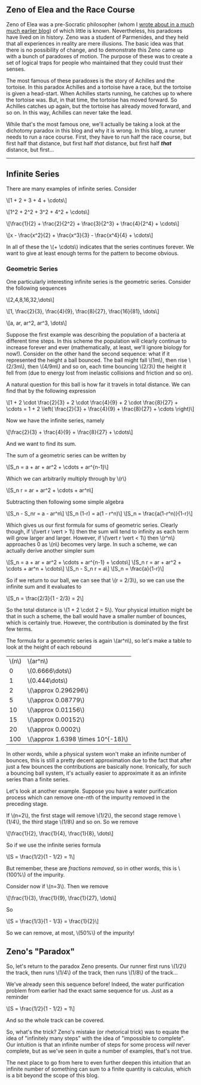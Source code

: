 ## Zeno of Elea and the Race Course

Zeno of Elea was a pre-Socratic philosopher (whom I [wrote about in a much much earlier blog](/blog/2022-02-27/pre-socratics-part3)) of which little is known. Nevertheless, his paradoxes have lived on in history. Zeno was a student of Parmenides, and they held that all experiences in reality are mere illusions. The basic idea was that there is no possibility of change, and to demonstrate this Zeno came up with a bunch of paradoxes of motion. The purpose of these was to create a set of logical traps for people who maintained that they could trust their senses. 

The most famous of these paradoxes is the story of Achilles and the tortoise. In this paradox Achilles and a tortoise have a race, but the tortoise is given a head-start. When Achilles starts running, he catches up to where the tortoise was. But, in that time, the tortoise has moved forward. So Achilles catches up again, but the tortoise has already moved forward, and so on. In this way, Achilles can never take the lead.

While that's the most famous one, we'll actually be taking a look at the dichotomy paradox in this blog and why it is wrong. In this blog, a runner needs to run a race course. First, they have to run half the race course, but first half that distance, but first half *that* distance, but first half _**that**_ distance, but first... 

<hr>

## Infinite Series

There are many examples of infinite series. Consider 

\\[1 + 2 + 3 + 4 + \cdots\\]

\\[1^2 + 2^2 + 3^2 + 4^2 + \cdots\\]

\\[\frac{1}{2} + \frac{2}{2^2} + \frac{3}{2^3} + \frac{4}{2^4} + \cdots\\]

\\[x - \frac{x^2}{2} + \frac{x^3}{3} - \frac{x^4}{4} + \cdots\\]

In all of these the \\(+ \cdots\\) indicates that the series continues forever. We want to give at least enough terms for the pattern to become obvious. 

### Geometric Series

One particularly interesting infinite series is the geometric series. Consider the following sequences

\\[2,4,8,16,32,\dots\\]

\\[1, \frac{2}{3}, \frac{4}{9}, \frac{8}{27}, \frac{16}{81}, \dots\\]

\\[a, ar, ar^2, ar^3, \dots\\]

Suppose the first example was describing the population of a bacteria at different time steps. In this scheme the population will clearly continue to increase forever and ever (mathematically, at least, we'll ignore biology for now!). Consider on the other hand the second sequence: what if it represented the height a ball bounced. The ball might fall \\(1m\\), then rise \\(2/3m\\), then \\(4/9m\\) and so on, each time bouncing \\(2/3\\) the height it fell from (due to energy lost from inelastic collisions and friction and so on). 

A natural question for this ball is how far it travels in total distance. We can find that by the following expression

\\[1 + 2 \cdot \frac{2}{3} + 2 \cdot \frac{4}{9} + 2 \cdot \frac{8}{27} + \cdots = 1 + 2 \left( \frac{2}{3} + \frac{4}{9} + \frac{8}{27} + \cdots \right)\\]

Now we have the infinite series, namely

\\[\frac{2}{3} + \frac{4}{9} + \frac{8}{27} + \cdots\\]

And we want to find its sum.

The sum of a geometric series can be written by

\\[S_n = a + ar + ar^2 + \cdots + ar^{n-1}\\]

Which we can arbitrarily multiply through by \\(r\\)

\\[S_n r = ar + ar^2 + \cdots + ar^n\\]

Subtracting then following some simple algebra 

\\[S_n - S_nr = a - ar^n\\]
\\[S_n (1-r) = a(1 - r^n)\\]
\\[S_n = \frac{a(1-r^n)}{1-r}\\]

Which gives us our first formula for sums of geometric series. Clearly though, if \\(\vert r \vert > 1\\) then the sum will tend to infinity as each term will grow larger and larger. However, if \\(\vert r \vert < 1\\) then \\(r^n\\) approaches 0 as \\(n\\) becomes very large. In such a scheme, we can actually derive another simpler sum 

\\[S_n = a + ar + ar^2 + \cdots + ar^{n-1} + \cdots\\]
\\[S_n r = ar + ar^2 + \cdots + ar^n + \cdots\\]
\\[S_n - S_n r = a\\]
\\[S_n = \frac{a}{1-r}\\]

So if we return to our ball, we can see that \\(r = 2/3\\), so we can use the infinite sum and it evaluates to

\\[S_n = \frac{2/3}{1 - 2/3} = 2\\]

So the total distance is \\(1 + 2 \cdot 2 = 5\\). Your physical intuition might be that in such a scheme, the ball would have a smaller number of bounces, which is certainly true. However, the contribution is dominated by the first few terms.

The formula for a geometric series is again \\(ar^n\\), so let's make a table to look at the height of each rebound

<table>
    <tr>
        <td>\(n\)</td>
        <td>\(ar^n\)</td>
    </tr>
    <tr>
        <td>0</td>
        <td>\(0.6666\dots\)</td>
    </tr>
    <tr>
        <td>1</td>
        <td>\(0.444\dots\)</td>
    </tr>
    <tr>
        <td>2</td>
        <td>\(\approx 0.296296\)</td>
    </tr>
    <tr>
        <td>5</td>
        <td>\(\approx 0.08779\)</td>
    </tr>
    <tr>
        <td>10</td>
        <td>\(\approx 0.01156\)</td>
    </tr>
    <tr>
        <td>15</td>
        <td>\(\approx 0.00152\)</td>
    </tr>
    <tr>
        <td>20</td>
        <td>\(\approx 0.0002\)</td>
    </tr>
    <tr>
        <td>100</td>
        <td>\(\approx 1.6398 \times 10^{-18}\)</td>
    </tr>
</table>

In other words, while a physical system won't make an infinite number of bounces, this is still a pretty decent approximation due to the fact that after just a few bounces the contributions are basically none. Ironically, for such a bouncing ball system, it's actually easier to approximate it as an infinite series than a finite series.

Let's look at another example. Suppose you have a water purification process which can remove one-*n*th of the impurity removed in the preceding stage.

If \\(n=2\\), the first stage will remove \\(1/2\\), the second stage remove \\(1/4\\), the third stage \\(1/8\\) and so on. So we remove 

\\[\frac{1}{2}, \frac{1}{4}, \frac{1}{8}, \dots\\]

So if we use the infinite series formula

\\[S = \frac{1/2}{1 - 1/2} = 1\\]

But remember, these are *fractions removed*, so in other words, this is \\(100\%\\) of the impurity.

Consider now if \\(n=3\\). Then we remove

\\[\frac{1}{3}, \frac{1}{9}, \frac{1}{27}, \dots\\]

So 

\\[S = \frac{1/3}{1 - 1/3} = \frac{1}{2}\\]

So we can remove, at most, \\(50\%\\) of the impurity!



## Zeno's "Paradox"

So, let's return to the paradox Zeno presents. Our runner first runs \\(1/2\\) the track, then runs \\(1/4\\) of the track, then runs \\(1/8\\) of the track...

We've already seen this sequence before! Indeed, the water purification problem from earlier had the exact same sequence for us. Just as a reminder

\\[S = \frac{1/2}{1 - 1/2} = 1\\]

And so the whole track can be covered.

So, what's the trick? Zeno's mistake (or rhetorical trick) was to equate the idea of "infinitely many steps" with the idea of "impossible to complete". Our intuition is that an infinite number of steps for some process *will* never complete, but as we've seen in quite a number of examples, that's not true. 

The next place to go from here to even further deepen this intuition that an infinite number of something can sum to a finite quantity is calculus, which is a bit beyond the scope of this blog.
